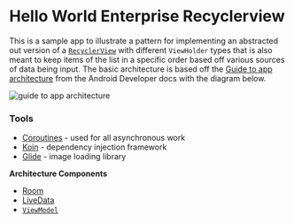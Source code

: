 # Hello World Enterprise Recyclerview 

This is a sample app to illustrate a pattern for implementing an abstracted out version of a [`RecyclerView`](https://developer.android.com/reference/android/support/v7/widget/RecyclerView) with different `ViewHolder` types that is also meant to keep items of the list in a specific order based off various sources of data being input. The basic architecture is based off the [Guide to app architecture](https://developer.android.com/jetpack/docs/guide) from the Android Developer docs with the diagram below. 

![guide to app architecture](https://developer.android.com/topic/libraries/architecture/images/final-architecture.png)

### Tools

* [Coroutines](https://kotlinlang.org/docs/reference/coroutines-overview.html) - used for all asynchronous work
* [Koin](https://insert-koin.io/)  - dependency injection framework
* [Glide](https://github.com/bumptech/glide) - image loading library

**Architecture Components**

* [Room](https://developer.android.com/topic/libraries/architecture/room) 
* [LiveData](https://developer.android.com/topic/libraries/architecture/livedata)
* [`ViewModel`](https://developer.android.com/topic/libraries/architecture/viewmodel) 

